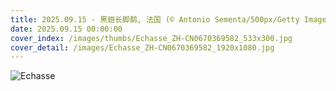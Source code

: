 ```yaml
---
title: 2025.09.15 - 黑翅长脚鹬, 法国 (© Antonio Sementa/500px/Getty Images)
date: 2025.09.15 00:00:00
cover_index: /images/thumbs/Echasse_ZH-CN0670369582_533x300.jpg
cover_detail: /images/Echasse_ZH-CN0670369582_1920x1080.jpg
---
```


![Echasse](/images/Echasse_ZH-CN0670369582_1920x1080.jpg)
